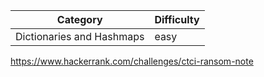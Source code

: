 | Category                  | Difficulty |
| ------------------------- | ---------- |
| Dictionaries and Hashmaps | easy       |

https://www.hackerrank.com/challenges/ctci-ransom-note

